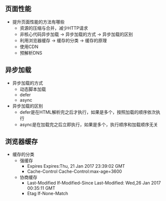 ## 页面性能
* 提升页面性能的方法有哪些
	* 资源的压缩与合并，减少HTTP请求
	* 非核心代码异步加载  -> 异步加载的方式 -> 异步加载的区别
	* 利用浏览器缓存 -> 缓存的分类 -> 缓存的原理
	* 使用CDN
	* 预解析DNS

## 异步加载
* 异步加载的方式
	* 动态脚本加载
	* defer
	* async
* 异步加载的区别
	* defer是在HTML解析完之后才执行，如果是多个，按照加载的顺序依次执行
	* async是在加载完之后立即执行，如果是多个，执行顺序和加载顺序无关

## 浏览器缓存
* 缓存的分类
	* 强缓存
		* Expires Expires:Thu, 21 Jan 2017 23:39:02 GMT
		* Cache-Control Cache-Control:max-age=3600
	* 协商缓存
		* Last-Modified If-Modified-Since Last-Modified: Wed,26 Jan 2017 00:35:11 GMT
		* Etag If-None-Match		